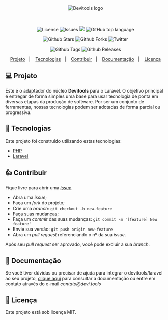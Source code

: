 <div align="center">
  <img alt="Devitools logo" src="https://devi.tools/images/logo-horizontal.png" />
</div>
<br>
<br>


<p align="center">
  <a href="#" style="text-decoration: none">
    <img alt="License" src="https://img.shields.io/github/license/devitools/laravel?color=34CB79" />
  </a>
  <a href="https://github.com/devitools/laravel/issues" style="text-decoration: none" target="_blank">
    <img alt="Issues" src="https://img.shields.io/github/issues/devitools/laravel?color=34CB79" />
  </a>
    <a href="https://github.com/devitools/laravel/graphs/contributors" style="text-decoration: none" target="_blank">
    <img src="https://img.shields.io/github/contributors/devitools/laravel?color=34CB79" />
  </a>
  <a href="#" style="text-decoration: none">
    <img alt="GitHub top language" src="https://img.shields.io/github/languages/top/devitools/laravel?color=34CB79" />
  </a>
</p>

<p align="center">
  <a href="https://github.com/devitools/laravel/stargazers" style="text-decoration: none" target="_blank">
    <img alt="Github Stars" src="https://img.shields.io/github/stars/devitools/laravel?style=social" />
  </a>
  <a href="https://github.com/devitools/laravel/network/members" style="text-decoration: none" target="_blank">
    <img alt="Github Forks" src="https://img.shields.io/github/forks/devitools/laravel?style=social" />
  </a>
  <a href="https://twitter.com/devitools" style="text-decoration: none" target="_blank">
    <img alt="Twitter" src="https://img.shields.io/twitter/follow/devitools?label=Twitter&style=social" />
  </a>
</p>

<p align="center">
  <a href="https://github.com/devitools/laravel/tags" style="text-decoration: none" target="_blank">
    <img alt="Github Tags" src="https://img.shields.io/github/v/tag/devitools/laravel.svg?logo=github" />
  </a>
  <a href="https://github.com/devitools/laravel/releases" style="text-decoration: none" target="_blank">
    <img alt="Github Releases" src="https://img.shields.io/github/last-commit/devitools/laravel.svg?label=Updated&logo=github&maxAge=600" />
  </a>
</p>

<p align="center">
 <a href="#projeto">Projeto</a>&nbsp;&nbsp;&nbsp;|&nbsp;&nbsp;&nbsp;
  <a href="#rocket-tecnologias">Tecnologias</a>&nbsp;&nbsp;&nbsp;|&nbsp;&nbsp;&nbsp;
  <a href="#contribuir">Contribuir</a>&nbsp;&nbsp;&nbsp;|&nbsp;&nbsp;&nbsp;
  <a href="#+1-documentacao">Documentação</a>&nbsp;&nbsp;&nbsp;|&nbsp;&nbsp;&nbsp;
  <a href="#memo-licença">Licença</a>
</p>

## 💻 Projeto

Este é o adaptador do núcleo **Devitools** para o Laravel. O objetivo principal é entregar de forma simples uma base para usar tecnologia de ponta em diversas etapas da produção de software. Por ser um conjunto de ferramentas, nossas tecnologias podem ser adotadas de forma parcial ou progressiva.

## :rocket: Tecnologias

Este projeto foi construído utilizando estas tecnologias:

- [PHP](https://php.net)
- [Laravel](https://laravel.com)

## 👍 Contribuir

Fique livre para abrir uma [_issue_](https://github.com/devitools/laravel/issues).

- Abra uma _issue_;
- Faça um _fork_ do projeto;
- Crie uma _branch_: `git checkout -b new-feature`
- Faça suas mudanças;
- Faça um _commit_ das suas mudanças: `git commit -m '[feature] New feature'`
- Envie sua versão: `git push origin new-feature`
- Abra um _pull request_ referenciando o nº da sua _issue_.

Após seu _pull request_ ser aprovado, você pode excluir a sua _branch_.

## 🤔 Documentação
Se você tiver dúvidas ou precisar de ajuda para integrar o devitools/laravel ao seu projeto, [clique aqui](https://docs.devi.tools/) para consultar a documentação ou entre em contato através do e-mail _contato@devi.tools_

## :memo: Licença

Este projeto está sob licença MIT.
